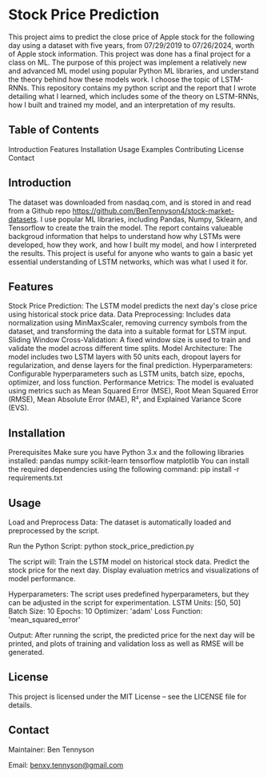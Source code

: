 # Stock Price Prediction
This project aims to predict the close price of Apple stock for the following day using a dataset with five years, from 07/29/2019 to 07/26/2024, worth of Apple stock information. This project was done has a final project for a class on ML. 
The purpose of this project was implement a relatively new and advanced ML model using popular Python ML libraries, and understand the theory behind how these models work. I choose the topic of LSTM-RNNs. This repository contains my python script and 
the report that I wrote detailing what I learned, which includes some of the theory on LSTM-RNNs, how I built and trained my model, and an interpretation of my results.

## Table of Contents
Introduction
Features
Installation
Usage
Examples
Contributing
License
Contact

## Introduction
The dataset was downloaded from nasdaq.com, and is stored in and read from a Github repo https://github.com/BenTennyson4/stock-market-datasets. I use popular ML libraries, including Pandas, Numpy, Sklearn, and Tensorflow to create the train the model. The report 
contains valueable backgroud information that helps to understand how why LSTMs were developed, how they work, and how I built my model, and how I interpreted the results. This project is useful for anyone who wants to gain a basic yet essential 
understanding of LSTM networks, which was what I used it for.

## Features
Stock Price Prediction: The LSTM model predicts the next day's close price using historical stock price data.
Data Preprocessing: Includes data normalization using MinMaxScaler, removing currency symbols from the dataset, and transforming the data into a suitable format for LSTM input.
Sliding Window Cross-Validation: A fixed window size is used to train and validate the model across different time splits.
Model Architecture: The model includes two LSTM layers with 50 units each, dropout layers for regularization, and dense layers for the final prediction.
Hyperparameters: Configurable hyperparameters such as LSTM units, batch size, epochs, optimizer, and loss function.
Performance Metrics: The model is evaluated using metrics such as Mean Squared Error (MSE), Root Mean Squared Error (RMSE), Mean Absolute Error (MAE), R², and Explained Variance Score (EVS).

## Installation
Prerequisites
Make sure you have Python 3.x and the following libraries installed:
pandas
numpy
scikit-learn
tensorflow
matplotlib
You can install the required dependencies using the following command:
pip install -r requirements.txt

## Usage
Load and Preprocess Data: The dataset is automatically loaded and preprocessed by the script.

Run the Python Script:
python stock_price_prediction.py

The script will:
Train the LSTM model on historical stock data.
Predict the stock price for the next day.
Display evaluation metrics and visualizations of model performance.

Hyperparameters: The script uses predefined hyperparameters, but they can be adjusted in the script for experimentation.
LSTM Units: [50, 50]
Batch Size: 10
Epochs: 10
Optimizer: 'adam'
Loss Function: 'mean_squared_error'

Output: After running the script, the predicted price for the next day will be printed, and plots of training and validation loss as well as RMSE will be generated.

## License
This project is licensed under the MIT License – see the LICENSE file for details.

## Contact
Maintainer: Ben Tennyson

Email: benxy.tennyson@gmail.com

